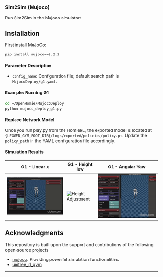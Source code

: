 
### Sim2Sim (Mujoco)

Run Sim2Sim in the Mujoco simulator:

## Installation

First install MuJoCo:
```bash
pip install mujoco==3.2.3
```

#### Parameter Description
- `config_name`: Configuration file; default search path is `MujocoDeploy/g1.yaml`.

#### Example: Running G1


```bash
cd ~/OpenHomie/MujocoDeploy
python mujoco_deploy_g1.py 
```

#### Replace Network Model

Once you run play.py from the HomieRL, the exported model is located at `{LEGGED_GYM_ROOT_DIR}/logs/exported/policies/policy.pt`. Update the `policy_path` in the YAML configuration file accordingly.

#### Simulation Results

| G1 - Linear x | G1 - Height low | G1 - Angular Yaw |
|--------------|----------------|------------------|
| ![Linear Motion](./gifs/linx.gif) | ![Height Adjustment](./gifs/height.gif) | ![Yaw Rotation](./gifs/rot.gif) |

## Acknowledgments

This repository is built upon the support and contributions of the following open-source projects:

- [mujoco](https://github.com/google-deepmind/mujoco.git): Providing powerful simulation functionalities.
- [unitree_rl_gym](https://github.com/unitreerobotics/unitree_rl_gym)
---
